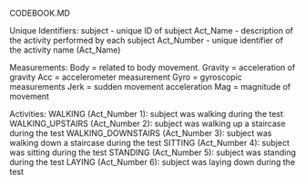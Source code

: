 CODEBOOK.MD

Unique Identifiers:
subject - unique ID of subject
Act_Name - description of the activity performed by each subject
Act_Number - unique identifier of the activity name (Act_Name)

Measurements:
Body = related to body movement.
Gravity = acceleration of gravity
Acc = accelerometer measurement
Gyro = gyroscopic measurements
Jerk = sudden movement acceleration
Mag = magnitude of movement

Activities:
WALKING (Act_Number 1): subject was walking during the test
WALKING_UPSTAIRS (Act_Number 2): subject was walking up a staircase during the test
WALKING_DOWNSTAIRS (Act_Number 3): subject was walking down a staircase during the test
SITTING (Act_Number 4): subject was sitting during the test
STANDING (Act_Number 5): subject was standing during the test
LAYING (Act_Number 6): subject was laying down during the test


